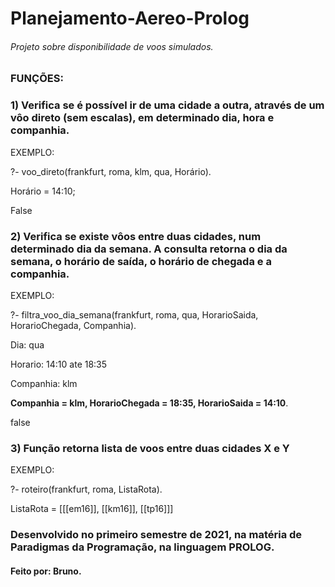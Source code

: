 # Planejamento-Aereo-Prolog
###### Projeto sobre disponibilidade de voos simulados.

### FUNÇÕES:

### 1) Verifica se é possível ir de uma cidade a outra, através de um vôo direto (sem escalas), em determinado dia, hora e companhia.
EXEMPLO:

?- voo_direto(frankfurt, roma, klm, qua, Horário).

Horário = 14:10;

False

### 2) Verifica se existe vôos entre duas cidades, num determinado dia da semana. A consulta retorna o dia da semana, o horário de saída, o horário de chegada e a companhia.
EXEMPLO:

?- filtra_voo_dia_semana(frankfurt, roma, qua, HorarioSaida, HorarioChegada, Companhia).

Dia: qua

Horario: 14:10 ate 18:35

Companhia: klm

**Companhia = klm,
HorarioChegada = 18:35,
HorarioSaida = 14:10**. 

false

### 3) Função retorna lista de voos entre duas cidades **X** e **Y**
EXEMPLO:

?- roteiro(frankfurt, roma, ListaRota).

ListaRota = [[[em16]], [[km16]], [[tp16]]]

### Desenvolvido no primeiro semestre de 2021, na matéria de Paradigmas da Programação, na linguagem PROLOG.

#### Feito por: Bruno.
